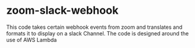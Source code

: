 # zoom-slack-webhook
This code takes certain webhook events from zoom and translates and formats it to display on a slack Channel.   The code is designed around the use of AWS Lambda
